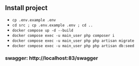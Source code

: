 ## Install project
- `cp .env.example .env`
- `cd src ; cp .env.example .env ; cd ..`
- `docker compose up -d --build`
- `docker compose exec -u main_user php composer i`
- `docker compose exec -u main_user php php artisan migrate`
- `docker compose exec -u main_user php php artisan db:seed`

### swagger: http://localhost:83/swagger